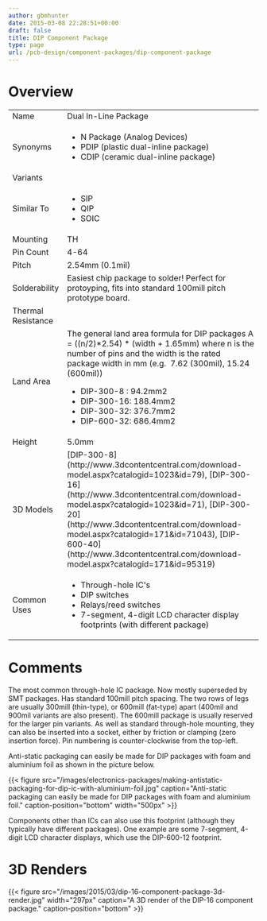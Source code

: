 ```yaml
---
author: gbmhunter
date: 2015-03-08 22:28:51+00:00
draft: false
title: DIP Component Package
type: page
url: /pcb-design/component-packages/dip-component-package
---
```


# Overview


<table >
<tbody >
<tr >

<td >Name
</td>

<td >Dual In-Line Package
</td>
</tr>
<tr >

<td >Synonyms
</td>

<td >



  * N Package (Analog Devices)
  * PDIP (plastic dual-inline package)
  * CDIP (ceramic dual-inline package)


</td>
</tr>
<tr >

<td >Variants
</td>

<td > 
</td>
</tr>
<tr >

<td >Similar To
</td>

<td >



  * SIP
  * QIP
  * SOIC


</td>
</tr>
<tr >

<td >Mounting
</td>

<td >TH
</td>
</tr>
<tr >

<td >Pin Count
</td>

<td >4-64
</td>
</tr>
<tr >

<td >Pitch
</td>

<td >2.54mm (0.1mil)
</td>
</tr>
<tr >

<td >Solderability
</td>

<td >Easiest chip package to solder! Perfect for protoyping, fits into standard 100mill pitch prototype board.
</td>
</tr>
<tr >

<td >Thermal Resistance
</td>

<td > 
</td>
</tr>
<tr >

<td >Land Area
</td>

<td >The general land area formula for DIP packages A = ((n/2)*2.54) * (width + 1.65mm)  
where n is the number of pins and the width is the rated package width in mm (e.g.  7.62 (300mil), 15.24 (600mil)) 



  * DIP-300-8 : 94.2mm2
  * DIP-300-16: 188.4mm2
  * DIP-300-32: 376.7mm2
  * DIP-600-32: 686.4mm2


</td>
</tr>
<tr >

<td >Height
</td>

<td >5.0mm
</td>
</tr>
<tr >

<td >3D Models
</td>

<td >[DIP-300-8](http://www.3dcontentcentral.com/download-model.aspx?catalogid=1023&id=79), [DIP-300-16](http://www.3dcontentcentral.com/download-model.aspx?catalogid=1023&id=71), [DIP-300-20](http://www.3dcontentcentral.com/download-model.aspx?catalogid=171&id=71043), [DIP-600-40](http://www.3dcontentcentral.com/download-model.aspx?catalogid=171&id=95319)
</td>
</tr>
<tr >

<td >Common Uses
</td>

<td >



  * Through-hole IC's
  * DIP switches
  * Relays/reed switches
  * 7-segment, 4-digit LCD character display footprints (with different package)


</td>
</tr>
</tbody>
</table>


# **Comments**




The most common through-hole IC package. Now mostly superseded by SMT packages. Has standard 100mill pitch spacing. The two rows of legs are usually 300mill (thin-type), or 600mill (fat-type) apart (400mil and 900mil variants are also present). The 600mill package is usually reserved for the larger pin variants. As well as standard through-hole mounting, they can also be inserted into a socket, either by friction or clamping (zero insertion force). Pin numbering is counter-clockwise from the top-left.




Anti-static packaging can easily be made for DIP packages with foam and aluminium foil as shown in the picture below.




{{< figure src="/images/electronics-packages/making-antistatic-packaging-for-dip-ic-with-aluminium-foil.jpg" caption="Anti-static packaging can easily be made for DIP packages with foam and aluminium foil." caption-position="bottom" width="500px" >}}




Components other than ICs can also use this footprint (although they typically have different packages). One example are some 7-segment, 4-digit LCD character displays, which use the DIP-600-12 footprint.




# 3D Renders


{{< figure src="/images/2015/03/dip-16-component-package-3d-render.jpg" width="297px" caption="A 3D render of the DIP-16 component package." caption-position="bottom" >}}
